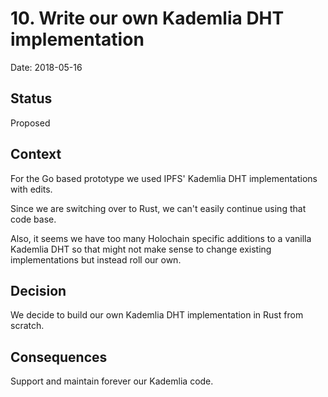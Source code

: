 # 10. Write our own Kademlia DHT implementation

Date: 2018-05-16

## Status

Proposed

## Context

For the Go based prototype we used IPFS' Kademlia DHT implementations with edits.

Since we are switching over to Rust, we can't easily continue using that code base.

Also, it seems we have too many Holochain specific additions to a vanilla Kademlia DHT so that might not make sense to change existing implementations but instead roll our own.

## Decision

We decide to build our own Kademlia DHT implementation in Rust from scratch.

## Consequences

Support and maintain forever our Kademlia code.
